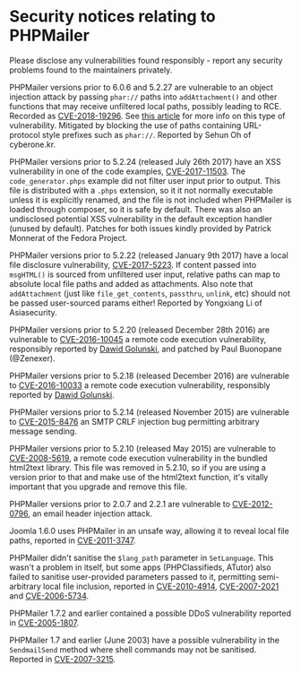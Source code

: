 # Security notices relating to PHPMailer

Please disclose any vulnerabilities found responsibly - report any security problems found to the maintainers privately.

PHPMailer versions prior to 6.0.6 and 5.2.27 are vulnerable to an object injection attack by passing `phar://` paths into `addAttachment()` and other functions that may receive unfiltered local paths, possibly leading to RCE. Recorded as [CVE-2018-19296](https://web.nvd.nist.gov/view/vuln/detail?vulnId=CVE-2018-19296). See [this article](https://knasmueller.net/5-answers-about-php-phar-exploitation) for more info on this type of vulnerability. Mitigated by blocking the use of paths containing URL-protocol style prefixes such as `phar://`. Reported by Sehun Oh of cyberone.kr.

PHPMailer versions prior to 5.2.24 (released July 26th 2017) have an XSS vulnerability in one of the code examples, [CVE-2017-11503](https://web.nvd.nist.gov/view/vuln/detail?vulnId=CVE-2017-11503). The `code_generator.phps` example did not filter user input prior to output. This file is distributed with a `.phps` extension, so it it not normally executable unless it is explicitly renamed, and the file is not included when PHPMailer is loaded through composer, so it is safe by default. There was also an undisclosed potential XSS vulnerability in the default exception handler (unused by default). Patches for both issues kindly provided by Patrick Monnerat of the Fedora Project.

PHPMailer versions prior to 5.2.22 (released January 9th 2017) have a local file disclosure vulnerability, [CVE-2017-5223](https://web.nvd.nist.gov/view/vuln/detail?vulnId=CVE-2017-5223). If content passed into `msgHTML()` is sourced from unfiltered user input, relative paths can map to absolute local file paths and added as attachments. Also note that `addAttachment` (just like `file_get_contents`, `passthru`, `unlink`, etc) should not be passed user-sourced params either! Reported by Yongxiang Li of Asiasecurity.

PHPMailer versions prior to 5.2.20 (released December 28th 2016) are vulnerable to [CVE-2016-10045](https://web.nvd.nist.gov/view/vuln/detail?vulnId=CVE-2016-10045) a remote code execution vulnerability, responsibly reported by [Dawid Golunski](https://legalhackers.com/advisories/PHPMailer-Exploit-Remote-Code-Exec-CVE-2016-10045-Vuln-Patch-Bypass.php), and patched by Paul Buonopane (@Zenexer).

PHPMailer versions prior to 5.2.18 (released December 2016) are vulnerable to [CVE-2016-10033](https://web.nvd.nist.gov/view/vuln/detail?vulnId=CVE-2016-10033) a remote code execution vulnerability, responsibly reported by [Dawid Golunski](http://legalhackers.com/advisories/PHPMailer-Exploit-Remote-Code-Exec-CVE-2016-10033-Vuln.php).

PHPMailer versions prior to 5.2.14 (released November 2015) are vulnerable to [CVE-2015-8476](https://web.nvd.nist.gov/view/vuln/detail?vulnId=CVE-2015-8476) an SMTP CRLF injection bug permitting arbitrary message sending.

PHPMailer versions prior to 5.2.10 (released May 2015) are vulnerable to [CVE-2008-5619](https://web.nvd.nist.gov/view/vuln/detail?vulnId=CVE-2008-5619), a remote code execution vulnerability in the bundled html2text library. This file was removed in 5.2.10, so if you are using a version prior to that and make use of the html2text function, it's vitally important that you upgrade and remove this file.

PHPMailer versions prior to 2.0.7 and 2.2.1 are vulnerable to [CVE-2012-0796](https://web.nvd.nist.gov/view/vuln/detail?vulnId=CVE-2012-0796), an email header injection attack.

Joomla 1.6.0 uses PHPMailer in an unsafe way, allowing it to reveal local file paths, reported in [CVE-2011-3747](https://web.nvd.nist.gov/view/vuln/detail?vulnId=CVE-2011-3747).

PHPMailer didn't sanitise the `$lang_path` parameter in `SetLanguage`. This wasn't a problem in itself, but some apps (PHPClassifieds, ATutor) also failed to sanitise user-provided parameters passed to it, permitting semi-arbitrary local file inclusion, reported in [CVE-2010-4914](https://web.nvd.nist.gov/view/vuln/detail?vulnId=CVE-2010-4914), [CVE-2007-2021](https://web.nvd.nist.gov/view/vuln/detail?vulnId=CVE-2007-2021) and [CVE-2006-5734](https://web.nvd.nist.gov/view/vuln/detail?vulnId=CVE-2006-5734).

PHPMailer 1.7.2 and earlier contained a possible DDoS vulnerability reported in [CVE-2005-1807](https://web.nvd.nist.gov/view/vuln/detail?vulnId=CVE-2005-1807).

PHPMailer 1.7 and earlier (June 2003) have a possible vulnerability in the `SendmailSend` method where shell commands may not be sanitised. Reported in [CVE-2007-3215](https://web.nvd.nist.gov/view/vuln/detail?vulnId=CVE-2007-3215).

